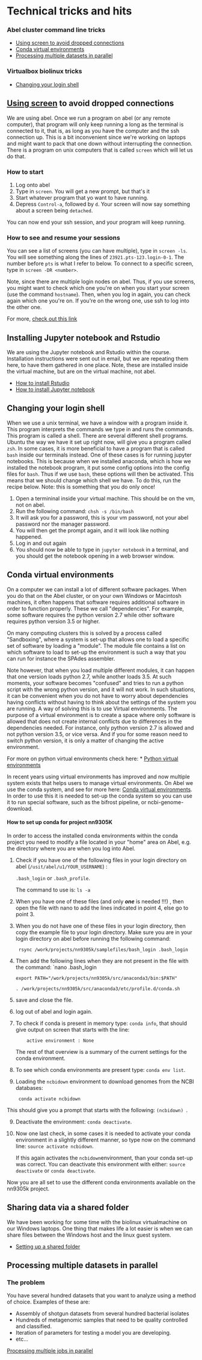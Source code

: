 # Technical tricks and hits

### Abel cluster command line tricks
* [Using screen to avoid dropped connections](#Using-screen-to-avoid-dropped-connections)
* [Conda virtual environments](#Conda-virtual-environments)
* [Processing multiple datasets in parallel](#Processing-multiple-datasets-in-Parallel)

### Virtualbox biolinux tricks
* [Changing your login shell](#Changing-your-login-shell)

## [Using screen](#using-screen) to avoid dropped connections

We are using abel. Once we run a program on abel (or any remote computer), that
program will only keep running a long as the terminal is connected to it, that is,
as long as you have the computer and the ssh connection up. This is a bit
inconvenient since we're working on laptops and might want to pack that one down
without interrupting the connection. There is a program on unix computers that
is called `screen` which will let us do that.

### How to start

1. Log onto abel
2. Type in `screen`. You will get a new prompt, but that's it
3. Start whatever program that yo want to have running.
4. Depress `Control-a`, followed by `d`. Your screen will now say something
about a screen being `detached`.

You can now end your ssh session, and your program will keep running.

### How to see and resume your sessions

You can see a list of screens (you can have multiple), type in `screen -ls`.
You will see something along the lines of `23921.pts-123.login-0-1`. The number
before `pts` is what I refer to below.
To connect to a specific screen, type in `screen -DR <number>`.

Note, since there are multiple login nodes on abel. Thus, if you use screens,
you might want to check which one you're on when you start your screen (use
the command `hostname`). Then, when you log in again, you can check again
which one you're on. If you're on the wrong one, use ssh to log into the
other one.

For more, [check out this link](https://www.tecmint.com/screen-command-examples-to-manage-linux-terminals/)


## Installing Jupyter notebook and Rstudio

We are using the Jupyter notebook and Rstudio within the course. Installation
instructions were sent out in email, but we are repeating them here, to have
them gathered in one place. Note, these are installed inside the virtual machine,
but are on the virtual machine, not abel.

  * [How to install Rstudio](install_Rstudio.md)
  * [How to install Jupyter notebook](install_anaconda.md)


## Changing your login shell

When we use a unix terminal, we have a window with a program inside it. This program
interprets the commands we type in and runs the commands. This program is called a
shell. There are several different shell programs. Ubuntu the way we have it set up
right now, will give you a program called `zsh`. In some cases, it is more beneficial
to have a program that is called `bash` inside our terminals instead. One of these
cases is for running jupyter notebooks. This is because when we installed anaconda,
which is how we installed the notebook program, it put some config options into the
config files for `bash`. Thus if we use `bash`, these options will then be activated.
This means that we should change which shell we have. To do this, run the recipe below.
Note: this is something that you do only once!

1. Open a termininal inside your virtual machine. This should be on the vm, not on abel.
2. Run the following command: `chsh -s /bin/bash`
3. It will ask you for a password, this is your vm password, not your abel password nor
   the manager password.
4. You will then get the prompt again, and it will look like nothing happened.
5. Log in and out again
6. You should now be able to type in `jupyter notebook` in a terminal, and you should
   get the notebook opening in a web browser window.
   
   
## Conda virtual environments
On a computer we can install a lot of different software packages. When you do that on the Abel cluster, or on your own Windows or Macintosh machines, it often happens that software requires additional software in order to function properly. These we call "dependencies". For example, some software requires the python version 2.7 while other software requires python version 3.5 or higher. 

On many computing clusters this is solved by a process called "Sandboxing", where a system is set-up that allows one to load a specific set of software by loading a "module".  The module file contains a list on which software to load to set-up the environment is such a way that you can run for instance the SPAdes assembler. 

Note however, that when you load multiple different modules, it can happen that one version loads python 2.7, while another loads 3.5. At such moments, your software becomes "confused" and tries to run a python script with the wrong python version, and it will not work. In such situations, it can be convenient when you do not have to worry about dependencies having conflicts without having to think about the settings of the system you are running. A way of solving this is to use Virtual environments. The purpose of a virtual environment is to create a space where only software is allowed that does not create internal conflicts due to differences in the dependencies needed. For instance, only python version 2.7 is allowed and not python version 3.5, or vice versa. And if you for some reason need to switch python version, it is only a matter of changing the active environment.

For more on python virtual environments check here: * [Python virtual environments](https://realpython.com/python-virtual-environments-a-primer/)

In recent years using virtual environments has improved and now multiple system exists that helps users to manage virtual environments. On Abel we use the conda system, and see for more here: [Conda virtual environments](https://conda.io/docs/user-guide/overview.html). In order to use this it is needed to set-up the conda system so you can use it to run special software, such as the bifrost pipeline, or ncbi-genome-download.

#### How to set up conda for project nn9305K
In order to access the installed conda environments within the conda project you need to modify a file located in your "home" area on Abel, e.g. the directory where you are when you log into Abel.

1. Check if you have one of the following files in your login directory on abel  (`/usit/abel/u1/YOUR_USERNAME`) :
	
	`.bash_login` or `.bash_profile`.  

	The command to use is: ``ls -a``

2. When you have one of these files (and only _**one**_ is needed !!!) , then open the file with nano to add the lines indicated in point 4, else go to point 3.
3. When you do not have one of these files in your login directory, then copy the example file to your login directory. Make sure you are in your login directory on abel before running the following command:

		rsync /work/projects/nn9305k/samplefiles/bash_login .bash_login
		
4. 	Then add the following lines when they are not present in the file with the command: `nano .bash_login

		export PATH="/work/projects/nn9305k/src/anaconda3/bin:$PATH"
		
		. /work/projects/nn9305k/src/anaconda3/etc/profile.d/conda.sh

5. save and close the file.
6. log out of abel and login again.
7.  To check if conda is present in memory type: `conda info`, that should give output on screen that starts with the line:    

			active environment : None
	The rest of that overview is a summary of the current settings for the conda environment.
	
7. To see which conda environments are present type: `conda env list`.
8. Loading the `ncbidown` environment to download genomes from the NCBI databases:
		
		conda activate ncbidown 
This should give you a prompt that starts with the following:  ```(ncbidown) ```.

9. Deactivate the environment: `conda deactivate`.

10. Now one last check, in some cases it is needed to activate your conda environment in a slightly different manner, so type now on the command line: `source activate ncbidown`. 

	If this again activates the `ncbidown`environment, than your conda set-up was correct. You can deactivate this environment with either: `source deactivate` or `conda deactivate`.
	
Now you are all set to use the different conda environments available on the nn9305k project.

## Sharing data via a shared folder
We have been working for some time with the biolinux virtualmachine on our Windows laptops. One thing that makes life a lot easier is when we can share files between the Windows host and the linux guest system.

  * [Setting up a shared folder](folder_sharing.md)

## Processing multiple datasets in parallel

### The problem
You have  several hundred datasets that you want to analyze using a method of choice. Examples of these are:
* Assembly of shotgun datasets from several hundred bacterial isolates
* Hundreds of metagenomic samples that need to be quality controlled and classified.
* Iteration of parameters for testing a model you are developing.
* etc...

[Processing multiple jobs in parallel](array_jobs_abel.md)






